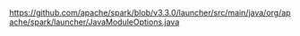 https://github.com/apache/spark/blob/v3.3.0/launcher/src/main/java/org/apache/spark/launcher/JavaModuleOptions.java